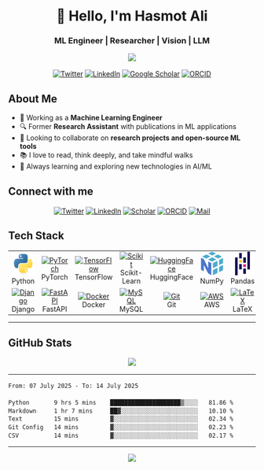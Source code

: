 <h1 align="center">👋 Hello, I'm Hasmot Ali</h1>
<h3 align="center">ML Engineer | Researcher | Vision | LLM</h3>

<p align="center">
  <img src="https://readme-typing-svg.herokuapp.com/?lines=Computer+Vision;Large+Language+Model;Agentic+AI;Miltimodal+AI;3D+Reconstruction;Human+Activity+Recognition;Novel+View+Synthesis&center=true&width=380&height=45">
</p>

<div align="center">
  <a href="https://twitter.com/last_train_23"><img src="https://img.shields.io/badge/Twitter-1DA1F2?style=for-the-badge&logo=twitter&logoColor=white" alt="Twitter"></a>
  <a href="https://www.linkedin.com/in/hasmot-ali-hasu-29327b152/"><img src="https://img.shields.io/badge/LinkedIn-0077B5?style=for-the-badge&logo=linkedin&logoColor=white" alt="LinkedIn"></a>
  <a href="https://scholar.google.com/citations?hl=en&user=0urBAHYAAAAJ"><img src="https://img.shields.io/badge/Google_Scholar-4285F4?style=for-the-badge&logo=google-scholar&logoColor=white" alt="Google Scholar"></a>
  <a href="https://orcid.org/0000-0002-8885-2501"><img src="https://img.shields.io/badge/ORCID-A6CE39?style=for-the-badge&logo=orcid&logoColor=white" alt="ORCID"></a>
<!--   <a href="mailto:hasmot23@gmail.com"><img src="https://img.shields.io/badge/Email-D14836?style=for-the-badge&logo=gmail&logoColor=white" alt="Email"></a> -->
</div>

## About Me

- 🚀 Working as a **Machine Learning Engineer**
- 🔍 Former **Research Assistant** with publications in ML applications
- 👯 Looking to collaborate on **research projects and open-source ML tools**
- 📚 I love to read, think deeply, and take mindful walks
- 🌱 Always learning and exploring new technologies in AI/ML

## Connect with me

<div align="center">

[<img align="center" alt="Twitter" height="40" width="50" src="https://cdn.worldvectorlogo.com/logos/x-2.svg">][twitter]
[<img align="center" alt="LinkedIn" height="40" width="50" src="https://cdn.jsdelivr.net/gh/devicons/devicon/icons/linkedin/linkedin-original.svg" />][linkedin]
[<img align="center" alt="Scholar" height="40" width="50" src="https://cdn.worldvectorlogo.com/logos/google-scholar.svg" />][scholar]
[<img align="center" alt="ORCID" height="40" width="50" src="https://upload.wikimedia.org/wikipedia/commons/0/06/ORCID_iD.svg" />][orcid]
[<img align="center" alt="Mail" height="40" width="50" src="https://upload.wikimedia.org/wikipedia/commons/e/ec/Circle-icons-mail.svg" />][mail]

</div>

## Tech Stack

<table align="center">
  <tr>
    <td align="center" width="96">
      <a href="#">
        <img src="https://raw.githubusercontent.com/devicons/devicon/master/icons/python/python-original.svg" width="48" height="48" alt="Python" />
      </a>
      <br>Python
    </td>
    <td align="center" width="96">
      <a href="#">
        <img src="https://www.vectorlogo.zone/logos/pytorch/pytorch-icon.svg" width="48" height="48" alt="PyTorch" />
      </a>
      <br>PyTorch
    </td>
    <td align="center" width="96">
      <a href="#">
        <img src="https://cdn.worldvectorlogo.com/logos/tensorflow-2.svg" width="48" height="48" alt="TensorFlow" />
      </a>
      <br>TensorFlow
    </td>
    <td align="center" width="96">
      <a href="#">
        <img src="https://upload.wikimedia.org/wikipedia/commons/0/05/Scikit_learn_logo_small.svg" width="48" height="48" alt="Scikit" />
      </a>
      <br>Scikit-Learn
    </td>
    <td align="center" width="96">
      <a href="#">
        <img src="https://cdn.worldvectorlogo.com/logos/huggingface-2.svg" width="48" height="48" alt="HuggingFace" />
      </a>
      <br>HuggingFace
    </td>
    <td align="center" width="96">
      <a href="#">
        <img src="https://raw.githubusercontent.com/devicons/devicon/master/icons/numpy/numpy-original.svg" width="48" height="48" alt="Numpy" />
      </a>
      <br>NumPy
    </td>
    <td align="center" width="96">
      <a href="#">
        <img src="https://raw.githubusercontent.com/devicons/devicon/master/icons/pandas/pandas-original.svg" width="48" height="48" alt="Pandas" />
      </a>
      <br>Pandas
    </td>
  </tr>
  <tr>
    <td align="center" width="96">
      <a href="#">
        <img src="https://cdn.worldvectorlogo.com/logos/django.svg" width="48" height="48" alt="Django" />
      </a>
      <br>Django
    </td>
    <td align="center" width="96">
      <a href="#">
        <img src="https://cdn.worldvectorlogo.com/logos/fastapi-1.svg" width="48" height="48" alt="FastAPI" />
      </a>
      <br>FastAPI
    </td>
    <td align="center" width="96">
      <a href="#">
        <img src="https://cdn.worldvectorlogo.com/logos/docker-4.svg" width="48" height="48" alt="Docker" />
      </a>
      <br>Docker
    </td>
    <td align="center" width="96">
      <a href="#">
        <img src="https://www.vectorlogo.zone/logos/mysql/mysql-icon.svg" width="48" height="48" alt="MySQL" />
      </a>
      <br>MySQL
    </td>
    <td align="center" width="96">
      <a href="#">
        <img src="https://cdn.worldvectorlogo.com/logos/git-icon.svg" width="48" height="48" alt="Git" />
      </a>
      <br>Git
    </td>
    <td align="center" width="96">
      <a href="#">
        <img src="https://upload.wikimedia.org/wikipedia/commons/9/93/Amazon_Web_Services_Logo.svg" width="48" height="48" alt="AWS" />
      </a>
      <br>AWS
    </td>
    <td align="center" width="96">
      <a href="#">
        <img src="https://www.svgrepo.com/show/306324/latex.svg" width="48" height="48" alt="LaTeX" />
      </a>
      <br>LaTeX
    </td>
  </tr>
<!--   <tr>
    <td align="center" width="96">
      <a href="#">
        <img src="https://cdn.worldvectorlogo.com/logos/django.svg" width="48" height="48" alt="Django" />
      </a>
      <br>Django
    </td>
    <td align="center" width="96">
      <a href="#">
        <img src="https://cdn.worldvectorlogo.com/logos/fastapi-1.svg" width="48" height="48" alt="FastAPI" />
      </a>
      <br>FastAPI
    </td>
    <td align="center" width="96">
      <a href="#">
        <img src="https://cdn.worldvectorlogo.com/logos/docker-4.svg" width="48" height="48" alt="Docker" />
      </a>
      <br>Docker
    </td>
    <td align="center" width="96">
      <a href="#">
        <img src="https://www.vectorlogo.zone/logos/mysql/mysql-icon.svg" width="48" height="48" alt="MySQL" />
      </a>
      <br>MySQL
    </td>
    <td align="center" width="96">
      <a href="#">
        <img src="https://cdn.worldvectorlogo.com/logos/git-icon.svg" width="48" height="48" alt="Git" />
      </a>
      <br>Git
    </td>
    <td align="center" width="96">
      <a href="#">
        <img src="https://upload.wikimedia.org/wikipedia/commons/9/93/Amazon_Web_Services_Logo.svg" width="48" height="48" alt="AWS" />
      </a>
      <br>AWS
    </td>
    <td align="center" width="96">
      <a href="#">
        <img src="https://www.svgrepo.com/show/306324/latex.svg" width="48" height="48" alt="LaTeX" />
      </a>
      <br>LaTeX
    </td>
  </tr> -->
</table>

---

## GitHub Stats

<div align="center">
  <img height="180em" src="https://github-readme-stats.vercel.app/api?username=hasu234&theme=vue-dark&show_icons=true&hide_border=true&count_private=true" />
<!--   <img height="180em" src="https://github-readme-streak-stats.herokuapp.com/?user=hasu234&theme=vue-dark&hide_border=true" /> -->
<!--   <img width="47%" src="https://streak-stats.demolab.com/?user=hasu234&theme=vue-dark&hide_border=true" /> -->
</div>


---

<!--START_SECTION:waka-->

```txt
From: 07 July 2025 - To: 14 July 2025

Python       9 hrs 5 mins    ████████████████████▒░░░░   81.86 %
Markdown     1 hr 7 mins     ██▓░░░░░░░░░░░░░░░░░░░░░░   10.10 %
Text         15 mins         ▓░░░░░░░░░░░░░░░░░░░░░░░░   02.34 %
Git Config   14 mins         ▓░░░░░░░░░░░░░░░░░░░░░░░░   02.23 %
CSV          14 mins         ▓░░░░░░░░░░░░░░░░░░░░░░░░   02.17 %
```

<!--END_SECTION:waka-->

---

<div align="center">
<img src="https://quotes-github-readme.vercel.app/api?type=horizontal&theme=nord" />
</div>

<!-- <div align="center">
<img src="[https://quotes-github-readme.vercel.app/api?type=horizontal&theme=nord](https://github-readme-quotes.herokuapp.com/quote?theme=vue-dark&animation=default&layout=default&font=default)" />
</div>

![Quote](https://github-readme-quotes.herokuapp.com/quote?theme=vue-dark&animation=default&layout=default&font=default) -->

[twitter]: https://twitter.com/last_train_23
[linkedin]: https://www.linkedin.com/in/hasmot-ali-hasu-29327b152/
[scholar]: https://scholar.google.com/citations?hl=en&user=0urBAHYAAAAJ
[orcid]: https://orcid.org/0000-0002-8885-2501
[mail]: mailto:hasmot23@gmail.com

